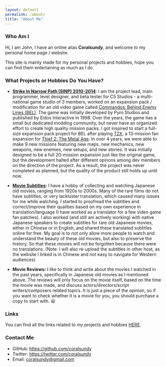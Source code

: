 ```yaml
---
layout: default
permalink: /about/
title: "About Me"
---
```



### Who Am I
Hi, I am John, I have an online alias __Coralsundy__, and welcome to my personal home page / website.

This site is mainly made for my personal projects and hobbies, hope you can find them entertaining as much as I do.

### What Projects or Hobbies Do You Have?
* __[Strike In Narrow Path (SINP) 2010-2014](https://sites.google.com/site/strikeinnarrowpath/)__: I am the project lead, main programmer, level designer, and beta tester for C5 Studios - a multi-national game studio of 3 members, worked on an expansion pack / modification for an old video game called [Commandos: Behind Enemy Lines (BEL)](https://en.wikipedia.org/wiki/Commandos:_Behind_Enemy_Lines). The game was initially developed by Pyro Studios and published by Eidos Interactive in 1998. Over the years, the game has a small but dedicated modding community, but never have an organized effort to create high quality mission packs. I got inspired to start a full-size expansion pack project for BEL after playing [T2X](https://www.thief2x.com/), a 13-mission fan expansion for [Thief 2: The Metal Age](https://en.wikipedia.org/wiki/Thief_II). In over 4 years, we were able to make 9 new missions featuring new maps, new mechanics, new weapons, new enemies, new setups, and new stories. It was initially designed to be a full 20-mission expansion just like the original game, but the development halted after different opinons among dev members on the direction of the project. As a result, the project was never completed as planned, but the quality of the product still holds up until now.

* __[Movie Subtitles](https://subhd.tv/u/coralsundy):__ I have a hobby of collecting and watching Japanese old movies, ranging from 1920s to 2000s. Many of the rare films do not have subtitles, or very lackluster translation, which caused many issues for me while watching. I started to proofread the subtitles and correct/improve their qualities based on my own experience in translation/language (I have worked as a translator for a few video game fan patches). I also worked (and still am actively working) with native Japanese speakers to create subtitles for rare old Japanese movies, either in Chinese or in English, and shared these translated subtitles online for free. My goal is to not only allow more people to watch and understand the beauty of these old movies, but also to preserve the history. So that these movies will not be forgotten because there were no translations. (Note: I will also re-upload the subtitles in other host, as the website I linked is in Chinese and not easy to navigate for Western audiences)

* __Movie Reviews:__ I like to think and write about the movies I watched in the past years, specifically in Japanese old movies as I mentioned above. The reviews will only focus on the movie itself, based on the time the movie was made, and discuss actors/directors/script writers/composers related topics. It is just a piece of the opinion, so if you want to check whether it is a movie for you, you should purchase a copy to start with. :smiley:

### Links
You can find all the links related to my projects and hobbies <a href="/links/">HERE</a>.

### Contact Me
* GitHub: <https://github.com/coralsundy>
* Twitter: <https://twitter.com/coralsundy>
* Email: [coralsundy@gmail.com](mailto:coralsundy@gmail.com)
